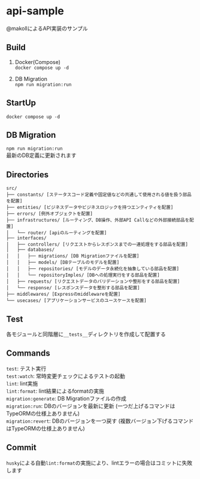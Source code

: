 # api-sample
@makollによるAPI実装のサンプル

## Build
1. Docker(Compose)  
`docker compose up -d`

2. DB Migration  
`npm run migration:run`

## StartUp
`docker compose up -d`  

## DB Migration
`npm run migration:run`  
最新のDB定義に更新されます

## Directories
```
src/
├── constants/ [ステータスコード定義や固定値などの共通して使用される値を扱う部品を配置]
├── entities/ [ビジネスデータやビジネスロジックを持つエンティティを配置]
├── errors/ [例外オブジェクトを配置]
├── infrastructures/ [ルーティング、DB操作、外部API Callなどの外部接続部品を配置]
│   └── router/ [apiのルーティングを配置]
├── interfaces/
│   ├── controllers/ [リクエストからレスポンスまでの一連処理をする部品を配置]
│   ├── databases/
│   │   ├── migrations/ [DB Migrationファイルを配置]
│   │   ├── models/ [DBテーブルのモデルを配置]
│   │   ├── repositories/ [モデルのデータ永続化を抽象している部品を配置]
│   │   └── repositoryImples/ [DBへの処理実行をする部品を配置]
│   ├── requests/ [リクエストデータのバリデーションや整形をする部品を配置]
│   └── response/ [レスポンスデータを整形する部品を配置]
├── middlewares/ [Expressのmiddlewareを配置]
└── usecases/ [アプリケーションサービスのユースケースを配置]
```

## Test
各モジュールと同階層に`__tests__`ディレクトリを作成して配置する

## Commands
`test`: テスト実行  
`test:watch`: 常時変更チェックによるテストの起動  
`lint`: lint実施  
`lint:format`: lint結果によるformatの実施  
`migration:generate`: DB Migrationファイルの作成  
`migration:run`: DBのバージョンを最新に更新 (一つだ上げるコマンドはTypeORMの仕様上ありません)  
`migration:revert`: DBのバージョンを一つ戻す (複数バージョン下げるコマンドはTypeORMの仕様上ありません)  

## Commit
`husky`による自動`lint:format`の実施により、lintエラーの場合はコミットに失敗します
